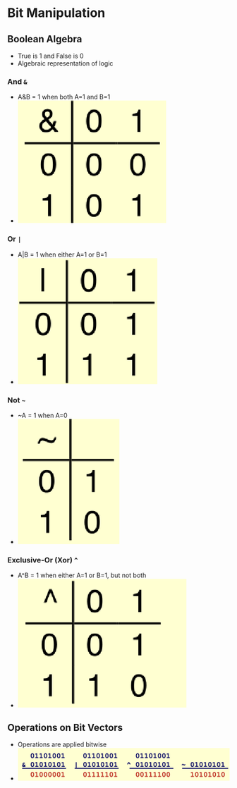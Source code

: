 # Bit Manipulation

## Boolean Algebra

- True is 1 and False is 0
- Algebraic representation of logic

### And `&`

- A&B = 1 when both A=1 and B=1
- ![alt text](../img/1/and.png)

### Or `|`

- A|B = 1 when either A=1 or B=1
- ![alt text](../img/1/or.png)

### Not `~`

- ~A = 1 when A=0
- ![alt text](../img/1/not.png)

### Exclusive-Or (Xor) `^`

- A^B = 1 when either A=1 or B=1, but not both
- ![alt text](../img/1/xor.png)

## Operations on Bit Vectors

- Operations are applied bitwise
- ![alt text](../img/1/bitwise.png)
